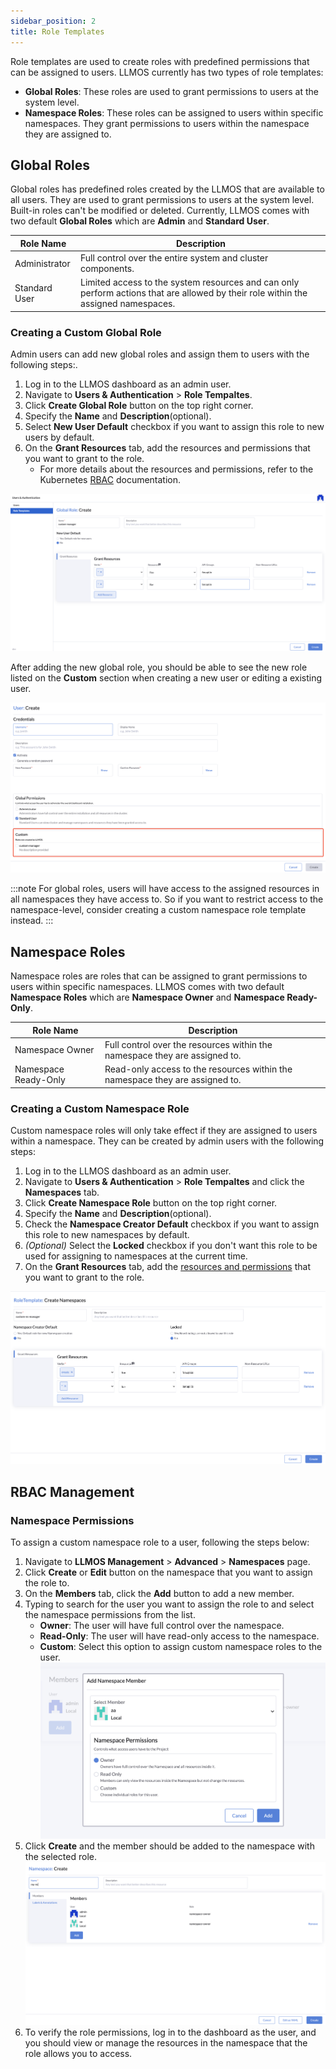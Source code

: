 ```yaml
---
sidebar_position: 2
title: Role Templates
---
```


Role templates are used to create roles with predefined permissions that can be assigned to users. LLMOS currently has two types of role templates:
- **Global Roles**: These roles are used to grant permissions to users at the system level.
- **Namespace Roles**: These roles can be assigned to users within specific namespaces. They grant permissions to users within the namespace they are assigned to.

## Global Roles

Global roles has predefined roles created by the LLMOS that are available to all users. They are used to grant permissions to users at the system level. Built-in roles can't be modified or deleted.
Currently, LLMOS comes with two default **Global Roles** which are **Admin** and **Standard User**.

| Role Name     | Description                                                                                                                          |
|---------------|--------------------------------------------------------------------------------------------------------------------------------------|
| Administrator | Full control over the entire system and cluster components.                                                                          |
| Standard User | Limited access to the system resources and can only perform actions that are allowed by their role within the assigned namespaces.   |

### Creating a Custom Global Role

Admin users can add new global roles and assign them to users with the following steps:.

1. Log in to the LLMOS dashboard as an admin user.
2. Navigate to **Users & Authentication** > **Role Tempaltes**.
3. Click **Create Global Role** button on the top right corner.
4. Specify the **Name** and **Description**(optional).
5. Select **New User Default** checkbox if you want to assign this role to new users by default.
6. On the **Grant Resources** tab, add the resources and permissions that you want to grant to the role.
    - For more details about the resources and permissions, refer to the Kubernetes [RBAC](https://kubernetes.io/docs/reference/access-authn-authz/rbac/) documentation.

![Create Global Role](/img/docs/auth-globalrole-template-create.png)

After adding the new global role, you should be able to see the new role listed on the **Custom** section when creating a new user or editing a existing user.

![Assign Global Role](/img/docs/auth-globalrole-template-assign.png)

:::note
For global roles, users will have access to the assigned resources in all namespaces they have access to. So if you want to restrict access to the namespace-level, consider creating a custom namespace role template instead.
:::

## Namespace Roles
Namespace roles are roles that can be assigned to grant permissions to users within specific namespaces. LLMOS comes with two default **Namespace Roles** which are **Namespace Owner** and **Namespace Ready-Only**.

| Role Name            | Description                                                                  |
|----------------------|------------------------------------------------------------------------------|
| Namespace Owner      | Full control over the resources within the namespace they are assigned to.   |
| Namespace Ready-Only | Read-only access to the resources within the namespace they are assigned to. |


### Creating a Custom Namespace Role

Custom namespace roles will only take effect if they are assigned to users within a namespace. They can be created by admin users with the following steps:

1. Log in to the LLMOS dashboard as an admin user.
2. Navigate to **Users & Authentication** > **Role Tempaltes** and click the **Namespaces** tab.
3. Click **Create Namespace Role** button on the top right corner.
4. Specify the **Name** and **Description**(optional).
5. Check the **Namespace Creator Default** checkbox if you want to assign this role to new namespaces by default.
6. *(Optional)* Select the **Locked** checkbox if you don't want this role to be used for assigning to namespaces at the current time.
7. On the **Grant Resources** tab, add the [resources and permissions](https://kubernetes.io/docs/reference/access-authn-authz/rbac/) that you want to grant to the role.

![Create Namespace Role](/img/docs/auth-namespacerole-template-create.png)


## RBAC Management

### Namespace Permissions
To assign a custom namespace role to a user, following the steps below:
1. Navigate to **LLMOS Management** > **Advanced** > **Namespaces** page.
2. Click **Create** or **Edit** button on the namespace that you want to assign the role to.
3. On the **Members** tab, click the **Add** button to add a new member.
4. Typing to search for the user you want to assign the role to and select the namespace permissions from the list.
   - **Owner**: The user will have full control over the namespace.
   - **Read-Only**: The user will have read-only access to the namespace.
   - **Custom**: Select this option to assign custom namespace roles to the user.
   ![Add Namespace Member](/img/docs/auth-namespace-add-member.png)
5. Click **Create** and the member should be added to the namespace with the selected role.
![Assign Namespace Role](/img/docs/auth-namespace-assign-role.png)
6. To verify the role permissions, log in to the dashboard as the user, and you should view or manage the resources in the namespace that the role allows you to access.